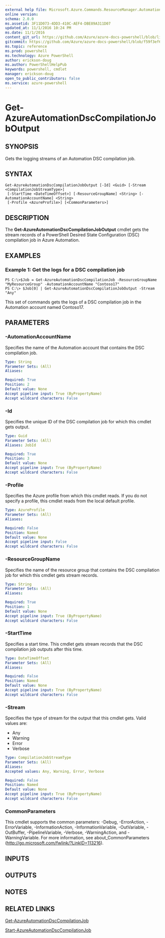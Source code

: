 ```yaml
---
external help file: Microsoft.Azure.Commands.ResourceManager.Automation.dll-Help.xml
online version: 
schema: 2.0.0
ms.assetid: 3F11D073-4DD3-410C-AEF4-DBE89A311D07
updated_at: 11/1/2016 10:24 PM
ms.date: 11/1/2016
content_git_url: https://github.com/Azure/azure-docs-powershell/blob/live/azureps-cmdlets-docs/ResourceManager/AzureRM.Automation/v0.9.8/Get-AzureAutomationDscCompilationJobOutput.md
gitcommit: https://github.com/Azure/azure-docs-powershell/blob/f59f3ef60bc592383812213e69fd77ba950759ed/azureps-cmdlets-docs/ResourceManager/AzureRM.Automation/v0.9.8/Get-AzureAutomationDscCompilationJobOutput.md
ms.topic: reference
ms.prod: powershell
ms.technology: Azure PowerShell
author: erickson-doug
ms.author: PowerShellHelpPub
keywords: powershell, cmdlet
manager: erickson-doug
open_to_public_contributors: false
ms.service: azure-powershell
---
```


# Get-AzureAutomationDscCompilationJobOutput

## SYNOPSIS
Gets the logging streams of an Automation DSC compilation job.

## SYNTAX

```
Get-AzureAutomationDscCompilationJobOutput [-Id] <Guid> [-Stream <CompilationJobStreamType>]
 [-StartTime <DateTimeOffset>] [-ResourceGroupName] <String> [-AutomationAccountName] <String>
 [-Profile <AzureProfile>] [<CommonParameters>]
```

## DESCRIPTION
The **Get-AzureAutomationDscCompilationJobOutput** cmdlet gets the stream records of a PowerShell Desired State Configuration (DSC) compilation job in Azure Automation.

## EXAMPLES

### Example 1: Get the logs for a DSC compilation job
```
PS C:\>$Job = Get-AzureAutomationDscCompilationJob -ResourceGroupName "MyResourceGroup" -AutomationAccountName "Contoso17"
PS C:\> $Job[0] | Get-AzureAutomationDscCompilationJobOutput -Stream "Any"
```

This set of commands gets the logs of a DSC compilation job in the Automation account named Contoso17.

## PARAMETERS

### -AutomationAccountName
Specifies the name of the Automation account that contains the DSC compilation job.

```yaml
Type: String
Parameter Sets: (All)
Aliases: 

Required: True
Position: 2
Default value: None
Accept pipeline input: True (ByPropertyName)
Accept wildcard characters: False
```

### -Id
Specifies the unique ID of the DSC compilation job for which this cmdlet gets output.

```yaml
Type: Guid
Parameter Sets: (All)
Aliases: JobId

Required: True
Position: 3
Default value: None
Accept pipeline input: True (ByPropertyName)
Accept wildcard characters: False
```

### -Profile
Specifies the Azure profile from which this cmdlet reads.
If you do not specify a profile, this cmdlet reads from the local default profile.

```yaml
Type: AzureProfile
Parameter Sets: (All)
Aliases: 

Required: False
Position: Named
Default value: None
Accept pipeline input: False
Accept wildcard characters: False
```

### -ResourceGroupName
Specifies the name of the resource group that contains the DSC compilation job for which this cmdlet gets stream records.

```yaml
Type: String
Parameter Sets: (All)
Aliases: 

Required: True
Position: 1
Default value: None
Accept pipeline input: True (ByPropertyName)
Accept wildcard characters: False
```

### -StartTime
Specifies a start time.
This cmdlet gets stream records that the DSC compilation job outputs after this time.

```yaml
Type: DateTimeOffset
Parameter Sets: (All)
Aliases: 

Required: False
Position: Named
Default value: None
Accept pipeline input: True (ByPropertyName)
Accept wildcard characters: False
```

### -Stream
Specifies the type of stream for the output that this cmdlet gets.
Valid values are: 

- Any 
- Warning 
- Error 
- Verbose

```yaml
Type: CompilationJobStreamType
Parameter Sets: (All)
Aliases: 
Accepted values: Any, Warning, Error, Verbose

Required: False
Position: Named
Default value: None
Accept pipeline input: True (ByPropertyName)
Accept wildcard characters: False
```

### CommonParameters
This cmdlet supports the common parameters: -Debug, -ErrorAction, -ErrorVariable, -InformationAction, -InformationVariable, -OutVariable, -OutBuffer, -PipelineVariable, -Verbose, -WarningAction, and -WarningVariable. For more information, see about_CommonParameters (http://go.microsoft.com/fwlink/?LinkID=113216).

## INPUTS

## OUTPUTS

## NOTES

## RELATED LINKS

[Get-AzureAutomationDscCompilationJob](xref:ResourceManager/AzureRM.Automation/v0.9.8/Get-AzureAutomationDscCompilationJob.md)

[Start-AzureAutomationDscCompilationJob](xref:ResourceManager/AzureRM.Automation/v0.9.8/Start-AzureAutomationDscCompilationJob.md)


